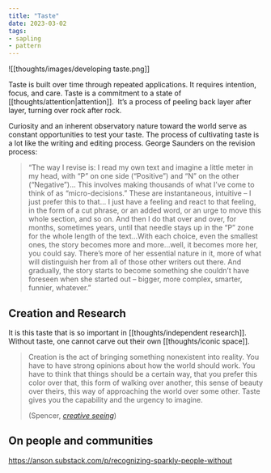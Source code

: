 ```yaml
---
title: "Taste"
date: 2023-03-02
tags:
- sapling
- pattern
---
```


![[thoughts/images/developing taste.png]]

Taste is built over time through repeated applications. It requires intention, focus, and care. Taste is a commitment to a state of [[thoughts/attention|attention]].  It’s a process of peeling back layer after layer, turning over rock after rock.

Curiosity and an inherent observatory nature toward the world serve as constant opportunities to test your taste. The process of cultivating taste is a lot like the writing and editing process. George Saunders on the revision process:

> “The way I revise is: I read my own text and imagine a little meter in my head, with “P” on one side (“Positive”) and “N” on the other (“Negative”)... This involves making thousands of what I’ve come to think of as “micro-decisions.” These are instantaneous, intuitive – I just prefer this to that… I just have a feeling and react to that feeling, in the form of a cut phrase, or an added word, or an urge to move this whole section, and so on. And then I do that over and over, for months, sometimes years, until that needle stays up in the “P” zone for the whole length of the text…With each choice, even the smallest ones, the story becomes more and more…well, it becomes more her, you could say. There’s more of her essential nature in it, more of what will distinguish her from all of those other writers out there. And gradually, the story starts to become something she couldn’t have foreseen when she started out – bigger, more complex, smarter, funnier, whatever.”

## Creation and Research
It is this taste that is so important in [[thoughts/independent research]]. Without taste, one cannot carve out their own [[thoughts/iconic space]].

> Creation is the act of bringing something nonexistent into reality. You have to have strong opinions about how the world should work. You have to think that things should be a certain way, that you prefer this color over that, this form of walking over another, this sense of beauty over theirs, this way of approaching the world over some other. Taste gives you the capability and the urgency to imagine.
> 
> (Spencer, *[creative seeing](https://spencerchang.substack.com/p/creative-seeing)*)

## On people and communities
https://anson.substack.com/p/recognizing-sparkly-people-without